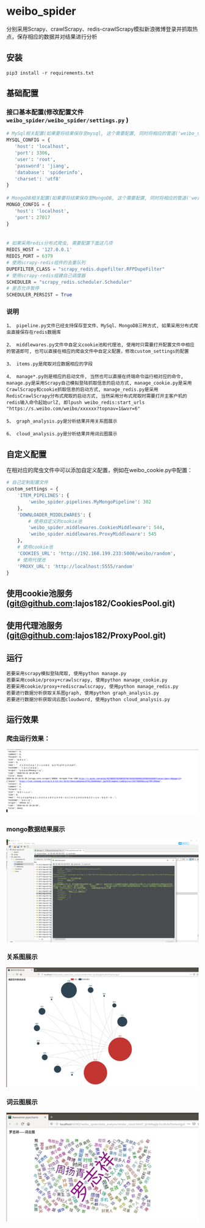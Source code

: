 # weibo_spider

分别采用Scrapy、crawlScrapy、redis-crawlScrapy模拟新浪微博登录并抓取热点，保存相应的数据并对结果进行分析



## 安装

```
pip3 install -r requirements.txt
```

## 基础配置 

### 接口基本配置(修改配置文件`weibo_spider/weibo_spider/settings.py` )

```python
# MySql相关配置(如果要将结果保存至mysql, 这个需要配置, 同时将相应的管道('weibo_spider.pipelines.MySqlPipeline': 301)打开)
MYSQL_CONFIG = {
   'host': 'localhost',
   'port': 3306,
   'user': 'root',
   'password': 'jiang',
   'database': 'spiderinfo',
   'charset': 'utf8'
}

# MongoDB相关配置(如果要将结果保存至MongoDB, 这个需要配置, 同时将相应的管道('weibo_spider.pipelines.MyMongoPipeline': 302)打开)
MONGO_CONFIG = {
   'host': 'localhost',
   'port': 27017
}


# 如果采用redis分布式爬虫, 需要配置下面这几项
REDIS_HOST = '127.0.0.1'
REDIS_PORT = 6379
# 使用scrapy-redis组件的去重队列
DUPEFILTER_CLASS = "scrapy_redis.dupefilter.RFPDupeFilter"
# 使用scrapy-redis组建自己调度器
SCHEDULER = "scrapy_redis.scheduler.Scheduler"
# 是否允许暂停
SCHEDULER_PERSIST = True


```

### 说明

```
1、 pipeline.py文件已经支持保存至文件、MySql、MongoDB三种方式, 如果采用分布式爬虫直接保存在redis数据库

2、 middlewares.py文件中自定义cookie池和代理池, 使用时只需要打开配置文件中相应的管道即可, 也可以直接在相应的爬虫文件中自定义配置，修改custom_settings的配置

3、 items.py是爬取对应数据相应的字段

4、 manage*.py则是相应的启动文件, 当然也可以直接在终端命令运行相对应的命令, manage.py是采用Scrapy自己模拟登陆抓取信息的启动方式, manage_cookie.py是采用CrawlScrapy和cookie抓取信息的启动方式, manage_redis.py是采用RedisCrawlScrapy分布式爬取的启动方式, 当然采用分布式爬取时需要打开主客户机的redis输入命令起始urlZ, 即lpush weibo_redis:start_urls "https://s.weibo.com/weibo/xxxxxx?topnav=1&wvr=6"

5、 graph_analysis.py是分析结果并用关系图展示

6、 cloud_analysis.py是分析结果并用词云图展示
```


## 自定义配置

在相对应的爬虫文件中可以添加自定义配置，例如在weibo_cookie.py中配置：
```python
# 自己定制配置文件
custom_settings = {
    'ITEM_PIPELINES': {
        'weibo_spider.pipelines.MyMongoPipeline': 302
    },
    'DOWNLOADER_MIDDLEWARES': {
        # 使用自定义的cookie池
        'weibo_spider.middlewares.CookiesMiddleware': 544,
        'weibo_spider.middlewares.ProxyMiddleware': 545
    },
    # 使用cookie池
    'COOKIES_URL': 'http://192.168.199.233:5000/weibo/random',
    # 使用代理池
    'PROXY_URL': 'http://localhost:5555/random'
}
```


## 使用cookie池服务(git@github.com:lajos182/CookiesPool.git)

## 使用代理池服务(git@github.com:lajos182/ProxyPool.git)

## 运行

```
若要采用scrapy模拟登陆爬取, 使用python manage.py
若要采用cookie/proxy+crawlscrapy, 使用python manage_cookie.py
若要采用cookie/proxy+rediscrawlscrapy, 使用python manage_redis.py
若要进行数据分析获取关系图graph, 使用python graph_analysis.py
若要进行数据分析获取词云图cloudword, 使用python cloud_analysis.py
```

## 运行效果

### 爬虫运行效果：
![爬虫运行](https://github.com/lajos182/weibo_spider/blob/master/run_image/%E7%88%AC%E8%99%AB%E8%BF%90%E8%A1%8C.png)

### mongo数据结果展示
![mongno数据展示](https://github.com/lajos182/weibo_spider/blob/master/run_image/mongo_lzx.png)

### 关系图展示
![关系图](https://github.com/lajos182/weibo_spider/blob/master/run_image/graph.png)

### 词云图展示
![词云图](https://github.com/lajos182/weibo_spider/blob/master/run_image/cloud.png)

